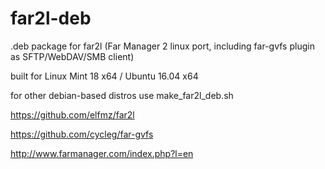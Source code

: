 # far2l-deb
.deb package for far2l (Far Manager 2 linux port, including far-gvfs plugin as SFTP/WebDAV/SMB client)

built for Linux Mint 18 x64 / Ubuntu 16.04 x64

for other debian-based distros use make_far2l_deb.sh

https://github.com/elfmz/far2l

https://github.com/cycleg/far-gvfs

http://www.farmanager.com/index.php?l=en

